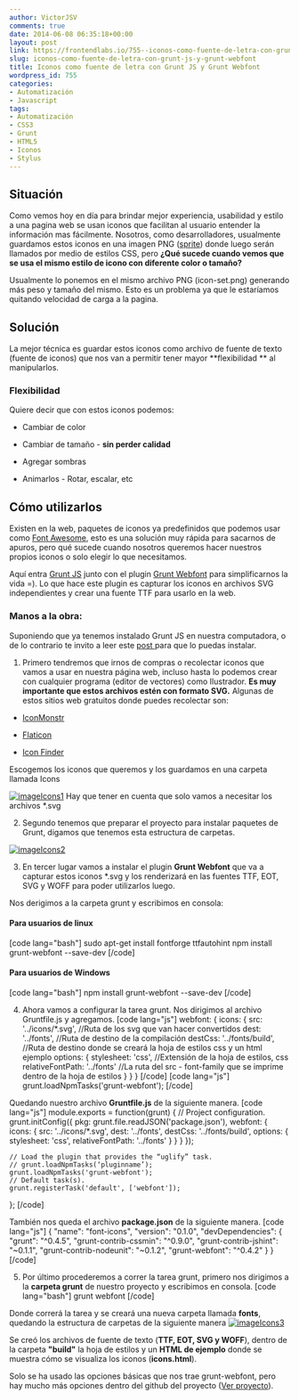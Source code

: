 ```yaml
---
author: VictorJSV
comments: true
date: 2014-06-08 06:35:18+00:00
layout: post
link: https://frontendlabs.io/755--iconos-como-fuente-de-letra-con-grunt-js-y-grunt-webfont
slug: iconos-como-fuente-de-letra-con-grunt-js-y-grunt-webfont
title: Iconos como fuente de letra con Grunt JS y Grunt Webfont
wordpress_id: 755
categories:
- Automatización
- Javascript
tags:
- Automatización
- CSS3
- Grunt
- HTML5
- Iconos
- Stylus
---
```


## Situación


Como vemos hoy en día para brindar mejor experiencia, usabilidad y estilo a una pagina web se usan iconos que facilitan al usuario entender la información mas fácilmente. Nosotros, como desarrolladores, usualmente guardamos estos iconos en una imagen PNG ([sprite](http://www.w3schools.com/css/css_image_sprites.asp)) donde luego serán llamados por medio de estilos CSS, pero **¿Qué sucede cuando vemos que se usa el mismo estilo de icono con diferente color o tamaño?**

Usualmente lo ponemos en el mismo archivo PNG (icon-set.png) generando más peso y tamaño del mismo. Esto es un problema ya que le estaríamos quitando velocidad de carga a la pagina.


## Solución


La mejor técnica es guardar estos iconos como archivo de fuente de texto (fuente de iconos) que nos van a permitir tener mayor **flexibilidad ** al manipularlos.


### Flexibilidad


Quiere decir que con estos iconos podemos:



	
  * Cambiar de color

	
  * Cambiar de tamaño - **sin perder calidad**

	
  * Agregar sombras

	
  * Animarlos - Rotar, escalar, etc




## Cómo utilizarlos


Existen en la web, paquetes de iconos ya predefinidos que podemos usar como [Font Awesome](http://fortawesome.github.io/Font-Awesome/), esto es una solución muy rápida para sacarnos de apuros, pero qué sucede cuando nosotros queremos hacer nuestros propios iconos o solo elegir lo que necesitamos.

Aquí entra [Grunt JS](http://gruntjs.com/) junto con el plugin [Grunt Webfont](https://github.com/sapegin/grunt-webfont) para simplificarnos la vida =). Lo que hace este plugin es capturar los iconos en archivos SVG independientes y crear una fuente TTF para usarlo en la web.


### Manos a la obra:


Suponiendo que ya tenemos instalado Grunt JS en nuestra computadora, o de lo contrario te invito a leer este [post ](https://frontendlabs.io/146--gruntjs-en-espanol-tutorial-basico-primeros-pasos-y-ejemplos)para que lo puedas instalar.

1. Primero tendremos que irnos de compras o recolectar iconos que vamos a usar en nuestra página web, incluso hasta lo podemos crear con cualquier programa (editor de vectores) como Ilustrador. **Es muy importante que estos archivos estén con formato SVG.**
Algunas de estos sitios web gratuitos donde puedes recolectar son:



	
  * [IconMonstr](http://iconmonstr.com/)

	
  * [Flaticon](http://www.flaticon.com/)

	
  * [Icon Finder](https://www.iconfinder.com)


Escogemos los iconos que queremos y los guardamos en una carpeta llamada Icons

[![imageIcons1](https://frontendlabs.io/wp-content/uploads/2014/06/imageIcons1.jpg)](https://frontendlabs.io/wp-content/uploads/2014/06/imageIcons1.jpg)
Hay que tener en cuenta que solo vamos a necesitar los archivos *.svg

2. Segundo tenemos que preparar el proyecto para instalar paquetes de Grunt, digamos que tenemos esta estructura de carpetas.

[![imageIcons2](https://frontendlabs.io/wp-content/uploads/2014/06/imageIcons2.jpg)](https://frontendlabs.io/wp-content/uploads/2014/06/imageIcons2.jpg)

3. En tercer lugar vamos a instalar el plugin **Grunt Webfont** que va a capturar estos iconos *.svg y los renderizará en las fuentes TTF, EOT, SVG y WOFF para poder utilizarlos luego.

Nos derigimos a la carpeta grunt y escribimos en consola:


#### Para usuarios de linux


[code lang="bash"]
sudo apt-get install fontforge ttfautohint
npm install grunt-webfont --save-dev
[/code]



#### Para usuarios de Windows


[code lang="bash"]
npm install grunt-webfont --save-dev
[/code]

4. Ahora vamos a configurar la tarea grunt. Nos dirigimos al archivo Gruntfile.js y agregamos.
[code lang="js"]
webfont: {
	icons: {
		src: '../icons/*.svg',			//Ruta de los svg que van hacer convertidos
		dest: '../fonts',			//Ruta de destino de la compilación
		destCss: '../fonts/build',	        //Ruta de destino donde se creará la hoja de estilos css y un html ejemplo
		options: {
			stylesheet: 'css',		//Extensión de la hoja de estilos, css
			relativeFontPath: '../fonts'	//La ruta del src - font-family que se imprime dentro de la hoja de estilos
		}
	}
}
[/code]
[code lang="js"]
grunt.loadNpmTasks('grunt-webfont');
[/code]

Quedando nuestro archivo **Gruntfile.js** de la siguiente manera.
[code lang="js"]
module.exports = function(grunt) {
	// Project configuration.
	grunt.initConfig({
		pkg: grunt.file.readJSON('package.json'),
		webfont: {
			icons: {
				src: '../icons/*.svg',
				dest: '../fonts',
				destCss: '../fonts/build',
				options: {
					stylesheet: 'css',
					relativeFontPath: '../fonts'
				}
			}
		}
	});

	// Load the plugin that provides the “uglify” task.
	// grunt.loadNpmTasks(‘pluginname’);
	grunt.loadNpmTasks('grunt-webfont');
	// Default task(s).
	grunt.registerTask('default', ['webfont']);
};
[/code]

También nos queda el archivo **package.json** de la siguiente manera.
[code lang="js"]
{
  "name": "font-icons",
  "version": "0.1.0",
  "devDependencies": {
    "grunt": "^0.4.5",
    "grunt-contrib-cssmin": "^0.9.0",
    "grunt-contrib-jshint": "~0.1.1",
    "grunt-contrib-nodeunit": "~0.1.2",
    "grunt-webfont": "^0.4.2"
  }
}
[/code]

5. Por último procederemos a correr la tarea grunt, primero nos dirigimos a la **carpeta grunt** de nuestro proyecto y escribimos en consola.
[code lang="bash"]
grunt webfont
[/code]

Donde correrá la tarea y se creará una nueva carpeta llamada **fonts**, quedando la estructura de carpetas de la siguiente manera
[![imageIcons3](https://frontendlabs.io/wp-content/uploads/2014/06/imageIcons3.jpg)](https://frontendlabs.io/wp-content/uploads/2014/06/imageIcons3.jpg)

Se creó los archivos de fuente de texto (**TTF, EOT, SVG y WOFF**), dentro de la carpeta **"build"** la hoja de estilos y un **HTML de ejemplo** donde se muestra cómo se visualiza los iconos (**icons.html**).

Solo se ha usado las opciones básicas que nos trae grunt-webfont, pero hay mucho más opciones dentro del github del proyecto ([Ver proyecto](https://github.com/sapegin/grunt-webfont)).
